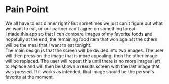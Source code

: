 # Pain Point
We all have to eat dinner right? But sometimes we just can't figure out what we want to eat, or our partner can't agree on something to eat. <br/>
I made this app so that I can compare images of my favorite foods and hopefully at the end, the remaining food item that won against the others will be the meal that I want to eat tonight. <br/>
The main design is that the screen will be divided into two images. The user will then press on the image that is more appealing, then the other image will be replaced. The user will repeat this until there is no more images left to replace and will then be shown a results screen with the last image that was pressed. If it works as intended, that image should be the person's favorite at the moment.
